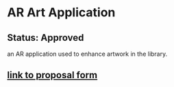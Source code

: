 # AR Art Application
## Status: Approved
an AR application used to enhance artwork in the library.
## [link to proposal form](https://pacificedu-my.sharepoint.com/:w:/g/personal/kcanniff_pacific_edu/EeX_t-7JNtdIveThZOBBMI8BX7nN_NK6769LAx0iRZWK1w?e=OmQfpl)
